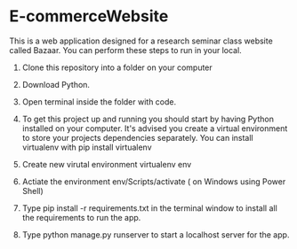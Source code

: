 # E-commerceWebsite
This is a web application designed for a research seminar class website called Bazaar. 
You can perform these steps to run in your local.

1. Clone this repository into a folder on your computer
2. Download Python.
3. Open terminal inside the folder with code. 
4. To get this project up and running you should start by having Python installed on your computer. It's advised you create a virtual environment to store your projects dependencies separately. You can install virtualenv with
    pip install virtualenv
5. Create new virutal environment
    virtualenv env
6. Actiate the environment
    env/Scripts/activate ( on Windows using Power Shell)
  
7. Type pip install -r requirements.txt in the terminal window to install all the requirements to run the app.
8. Type python manage.py runserver to start a localhost server for the app.


